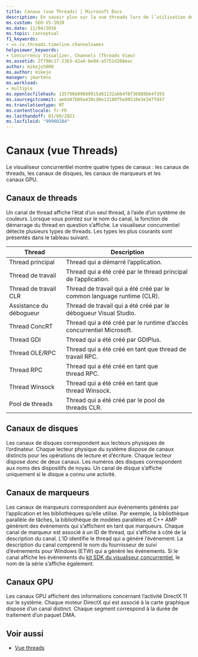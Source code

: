 ```yaml
---
title: Canaux (vue Threads) | Microsoft Docs
description: En savoir plus sur la vue threads lors de l’utilisation de canaux dans le visualiseur concurrentiel Visual Studio. Afficher les canaux de thread, les canaux de disques, les canaux de marqueurs et les canaux GPU.
ms.custom: SEO-VS-2020
ms.date: 11/04/2016
ms.topic: conceptual
f1_keywords:
- vs.cv.threads.timeline.channelnames
helpviewer_keywords:
- Concurrency Visualizer, Channels (Threads View)
ms.assetid: 2f798c17-2363-42a4-be94-a5751d208eac
author: mikejo5000
ms.author: mikejo
manager: jmartens
ms.workload:
- multiple
ms.openlocfilehash: 135796b09689915d81132abb4f8f36888b64f393
ms.sourcegitcommit: ae6d47b09a439cd0e13180f5e89510e3e347fd47
ms.translationtype: MT
ms.contentlocale: fr-FR
ms.lasthandoff: 02/08/2021
ms.locfileid: "99960284"
---
```

# <a name="channels-threads-view"></a>Canaux (vue Threads)
Le visualiseur concurrentiel montre quatre types de canaux : les canaux de threads, les canaux de disques, les canaux de marqueurs et les canaux GPU.

## <a name="thread-channels"></a>Canaux de threads
 Un canal de thread affiche l’état d’un seul thread, à l’aide d’un système de couleurs. Lorsque vous pointez sur le nom du canal, la fonction de démarrage du thread en question s’affiche. Le visualiseur concurrentiel détecte plusieurs types de threads. Les types les plus courants sont présentés dans le tableau suivant.

|Thread|Description|
|-|-|
|Thread principal|Thread qui a démarré l’application.|
|Thread de travail|Thread qui a été créé par le thread principal de l’application.|
|Thread de travail CLR|Thread de travail qui a été créé par le common language runtime (CLR).|
|Assistance du débogueur|Thread de travail qui a été créé par le débogueur Visual Studio.|
|Thread ConcRT|Thread qui a été créé par le runtime d’accès concurrentiel Microsoft.|
|Thread GDI|Thread qui a été créé par GDIPlus.|
|Thread OLE/RPC|Thread qui a été créé en tant que thread de travail RPC.|
|Thread RPC|Thread qui a été créé en tant que thread RPC.|
|Thread Winsock|Thread qui a été créé en tant que thread Winsock.|
|Pool de threads|Thread qui a été créé par le pool de threads CLR.|

## <a name="disk-channels"></a>Canaux de disques
 Les canaux de disques correspondent aux lecteurs physiques de l’ordinateur. Chaque lecteur physique du système dispose de canaux distincts pour les opérations de lecture et d’écriture. Chaque lecteur dispose donc de deux canaux. Les numéros des disques correspondent aux noms des dispositifs de noyau. Un canal de disque s’affiche uniquement si le disque a connu une activité.

## <a name="marker-channels"></a>Canaux de marqueurs
 Les canaux de marqueurs correspondent aux événements générés par l’application et les bibliothèques qu’elle utilise. Par exemple, la bibliothèque parallèle de tâches, la bibliothèque de modèles parallèles et C++ AMP génèrent des événements qui s’affichent en tant que marqueurs. Chaque canal de marqueur est associé à un ID de thread, qui s’affiche à côté de la description du canal. L’ID identifie le thread qui a généré l’événement. La description du canal comprend le nom du fournisseur de suivi d’événements pour Windows (ETW) qui a généré les événements. Si le canal affiche les événements du [kit SDK du visualiseur concurrentiel](../profiling/concurrency-visualizer-sdk.md), le nom de la série s’affiche également.

## <a name="gpu-channels"></a>Canaux GPU
 Les canaux GPU affichent des informations concernant l’activité DirectX 11 sur le système.  Chaque moteur DirectX qui est associé à la carte graphique dispose d’un canal distinct.  Chaque segment correspond à la durée de traitement d’un paquet DMA.

## <a name="see-also"></a>Voir aussi
- [Vue threads](../profiling/threads-view-parallel-performance.md)